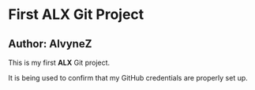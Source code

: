 # First ALX Git Project
## Author: AlvyneZ

This is my first __ALX__ Git project.  

It is being used to confirm that my GitHub credentials are properly set up.  